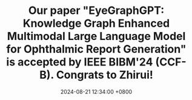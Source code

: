 ---
title: "Our paper \"EyeGraphGPT: Knowledge Graph Enhanced Multimodal Large Language Model for Ophthalmic Report Generation\" is accepted by IEEE BIBM'24 (CCF-B). Congrats to Zhirui!"
date: 2024-08-21 12:34:00 +0800
---